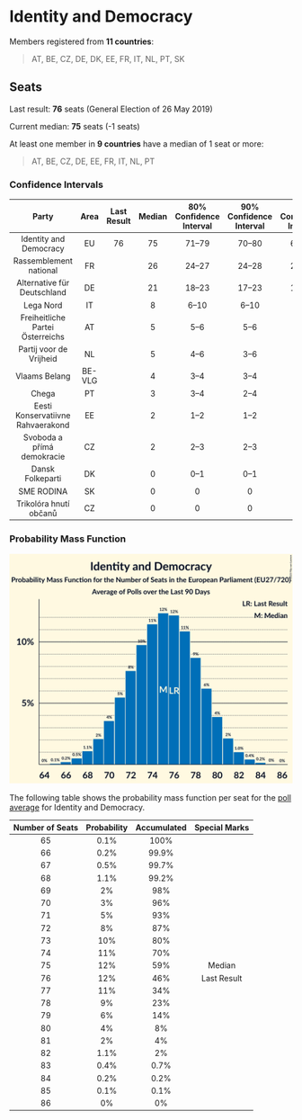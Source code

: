 # Identity and Democracy

Members registered from **11 countries**:

> AT, BE, CZ, DE, DK, EE, FR, IT, NL, PT, SK

## Seats

Last result: **76** seats (General Election of 26 May 2019)

Current median: **75** seats (-1 seats)

At least one member in **9 countries** have a median of 1 seat or more:

> AT, BE, CZ, DE, EE, FR, IT, NL, PT

### Confidence Intervals

| Party | Area | Last Result | Median | 80% Confidence Interval | 90% Confidence Interval | 95% Confidence Interval | 99% Confidence Interval |
|:-----:|:----:|:-----------:|:------:|:-----------------------:|:-----------------------:|:-----------------------:|:-----------------------:|
| Identity and Democracy | EU | 76 | 75 | 71–79 | 70–80 | 69–81 | 67–83 |
| Rassemblement national | FR | | 26 | 24–27 | 24–28 | 23–28 | 23–30 |
| Alternative für Deutschland | DE | | 21 | 18–23 | 17–23 | 17–23 | 15–23 |
| Lega Nord | IT | | 8 | 6–10 | 6–10 | 6–11 | 6–11 |
| Freiheitliche Partei Österreichs | AT | | 5 | 5–6 | 5–6 | 4–6 | 4–6 |
| Partij voor de Vrijheid | NL | | 5 | 4–6 | 3–6 | 3–6 | 3–6 |
| Vlaams Belang | BE-VLG | | 4 | 3–4 | 3–4 | 3–4 | 3–4 |
| Chega | PT | | 3 | 3–4 | 2–4 | 2–4 | 2–4 |
| Eesti Konservatiivne Rahvaerakond | EE | | 2 | 1–2 | 1–2 | 1–2 | 1–2 |
| Svoboda a přímá demokracie | CZ | | 2 | 2–3 | 2–3 | 2–3 | 2–4 |
| Dansk Folkeparti | DK | | 0 | 0–1 | 0–1 | 0–1 | 0–1 |
| SME RODINA | SK | | 0 | 0 | 0 | 0 | 0 |
| Trikolóra hnutí občanů | CZ | | 0 | 0 | 0 | 0 | 0 |

### Probability Mass Function

![Graph with seats probability mass function not yet produced](average-2023-11-30-seats-pmf-identityanddemocracy.png "Seats Probability Mass Function")

The following table shows the probability mass function per seat for the [poll average](average-2023-11-30.html) for Identity and Democracy.

| Number of Seats | Probability | Accumulated | Special Marks |
|:---------------:|:-----------:|:-----------:|:-------------:|
| 65 | 0.1% | 100% |  |
| 66 | 0.2% | 99.9% |  |
| 67 | 0.5% | 99.7% |  |
| 68 | 1.1% | 99.2% |  |
| 69 | 2% | 98% |  |
| 70 | 3% | 96% |  |
| 71 | 5% | 93% |  |
| 72 | 8% | 87% |  |
| 73 | 10% | 80% |  |
| 74 | 11% | 70% |  |
| 75 | 12% | 59% | Median |
| 76 | 12% | 46% | Last Result |
| 77 | 11% | 34% |  |
| 78 | 9% | 23% |  |
| 79 | 6% | 14% |  |
| 80 | 4% | 8% |  |
| 81 | 2% | 4% |  |
| 82 | 1.1% | 2% |  |
| 83 | 0.4% | 0.7% |  |
| 84 | 0.2% | 0.2% |  |
| 85 | 0.1% | 0.1% |  |
| 86 | 0% | 0% |  |


